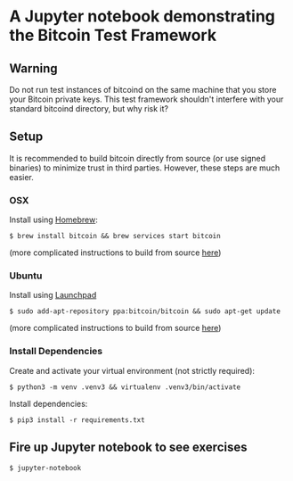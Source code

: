 # A Jupyter notebook demonstrating the Bitcoin Test Framework #

## Warning ##

Do not run test instances of bitcoind on the same machine that you store your Bitcoin private keys. This test framework shouldn't interfere with your standard bitcoind directory, but why risk it?

## Setup ##

It is recommended to build bitcoin directly from source (or use signed binaries) to minimize trust in third parties. However, these steps are much easier.

### OSX ###
Install using [Homebrew](https://brew.sh/):
```
$ brew install bitcoin && brew services start bitcoin
```
(more complicated instructions to build from source [here](https://github.com/bitcoin/bitcoin/blob/master/doc/build-osx.md))

### Ubuntu ###
Install using [Launchpad](https://launchpad.net/~bitcoin/+archive/ubuntu/bitcoin)
```
$ sudo add-apt-repository ppa:bitcoin/bitcoin && sudo apt-get update
```
(more complicated instructions to build from source [here](https://github.com/bitcoin/bitcoin/blob/master/doc/build-unix.md))

### Install Dependencies ###

Create and activate your virtual environment (not strictly required):
```
$ python3 -m venv .venv3 && virtualenv .venv3/bin/activate
```

Install dependencies:
```
$ pip3 install -r requirements.txt
```

## Fire up Jupyter notebook to see exercises ##
```
$ jupyter-notebook
```
